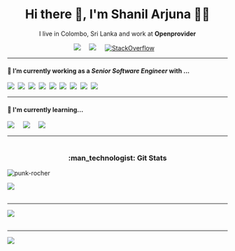 ### <h1 align='center'> Hi there 👋,  I'm Shanil Arjuna 👨‍💻 </h1>

<p align='center'>
  I live in Colombo, Sri Lanka and work at <b>Openprovider</b> 
</p>

<p align='center'>
  <a href="https://www.linkedin.com/in/shanil-arjuna/"><img src="https://img.shields.io/badge/linkedin-%230077B5.svg?&style=flat&logo=linkedin&logoColor=white" /></a>&nbsp;&nbsp;&nbsp;&nbsp;
  <a href="mailto:shanilarjuna@gmail.com?subject=Hi%20Shanil"><img src="https://img.shields.io/badge/gmail-%23D14836.svg?&style=flat&logo=gmail&logoColor=white" /></a>&nbsp;&nbsp;&nbsp;&nbsp;
<!--   <a href="https://stackoverflow.com/users/7090629/shanil-arjuna"><img src="https://img.shields.io/badge/StackOverflow-%2320232A.svg?&style=flat&logo=stackoverflow&logoColor=F48225" /></a>&nbsp;&nbsp;&nbsp;&nbsp; -->
    <a href="https://stackoverflow.com/users/7090629/shanil-arjuna"><img alt="StackOverflow"
src="https://stackoverflow-badge.vercel.app/?userID=7090629" /></a>&nbsp;&nbsp;&nbsp;&nbsp;
</p>

<hr>

<h4> 🔭 I’m currently working as a <b><i>Senior Software Engineer</i></b> with ...</h4>

<p >
  <img src="https://img.shields.io/badge/html5%20-%23e34f26.svg?&style=flat&logo=html5&logoColor=white" />&nbsp;&nbsp;<img src="https://img.shields.io/badge/CSS3-1572B6?&style=flat&logo=css3&logoColor=white" />&nbsp;&nbsp;<img src="https://img.shields.io/badge/JavaScript-F7DF1E?style=flat&logo=javascript&logoColor=black" />&nbsp;&nbsp;<img src="https://img.shields.io/badge/React-20232A?style=flat&logo=react&logoColor=61DAFB" />&nbsp;&nbsp;<img src="https://img.shields.io/badge/node.js%20-%23339933.svg?&style=flat&logo=node.js&logoColor=white" />&nbsp;&nbsp;<img src="https://img.shields.io/badge/Bootstrap-563D7C?style=flat&logo=bootstrap&logoColor=white">&nbsp;&nbsp;<img src="https://img.shields.io/badge/Docker-2496ED?style=flat&logo=docker&logoColor=white" />&nbsp;&nbsp;<img src="https://img.shields.io/badge/TypeScript-007ACC?style=flat&logo=typescript&logoColor=white" />&nbsp;&nbsp;<img src="https://img.shields.io/badge/React Native-20232A?style=flat&logo=react&logoColor=61DAFB" />&nbsp;&nbsp;
</p>

<hr>

<h4>🌱 I'm currently learning...</h4>
<p >
  <img src="https://img.shields.io/badge/AWS-FF9900?style=flat&logo=amazon&logoColor=white" />&nbsp;&nbsp;&nbsp;&nbsp;
  <img src="https://img.shields.io/badge/GCP-007ACC?style=flat&logo=googlecloud&logoColor=white" />&nbsp;&nbsp;&nbsp;&nbsp;
  <img src="https://img.shields.io/badge/GraphQL-ffffff?style=flat&logo=graphQL&logoColor=E10098" />&nbsp;&nbsp;&nbsp;&nbsp;
</p>

<hr>

<h1></h1>

<h3 align = "center">
       :man_technologist: Git Stats
</h3>

<p align="left"> <img src="https://komarev.com/ghpvc/?username=Arjuna96&label=Profile%20views&color=0e75b6&style=flat" alt="punk-rocher" /> </p>

![](https://github-readme-stats.vercel.app/api?username=Arjuna96&theme=algolia&hide_border=true&include_all_commits=true&count_private=true)<br/><br/>
<hr>

![](https://github-readme-streak-stats.herokuapp.com/?user=Arjuna96&theme=algolia&hide_border=true)<br/><br/>
<hr>

![](https://github-readme-stats.vercel.app/api/top-langs/?username=Arjuna96&theme=algolia&hide_border=true&include_all_commits=true&count_private=true&layout=compact)
</P>

<!--
**Arjuna96/Arjuna96** is a ✨ _special_ ✨ repository because its `README.md` (this file) appears on your GitHub profile.

Here are some ideas to get you started:

- 🔭 I’m currently working on ...
- 🌱 I’m currently learning ...
- 👯 I’m looking to collaborate on ...
- 🤔 I’m looking for help with ...
- 💬 Ask me about ...
- 📫 How to reach me: ...
- 😄 Pronouns: ...
- ⚡ Fun fact: ...
-->
